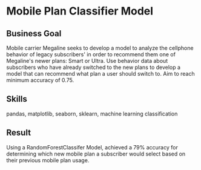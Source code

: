 # Mobile Plan Classifier Model

## Business Goal
Mobile carrier Megaline seeks to develop a model to analyze the cellphone behavior of legacy subscribers' in order to recommend them one of Megaline's newer plans: Smart or Ultra. Use behavior data about subscribers who have already switched to the new plans to develop a model that can recommend what plan a user should switch to. Aim to reach minimum accuracy of 0.75.

## Skills
pandas, matplotlib, seaborn, sklearn, machine learning classification

## Result
Using a RandomForestClassifer Model, achieved a 79% accuracy for determining which new mobile plan a subscriber would select based on their previous mobile plan usage.
